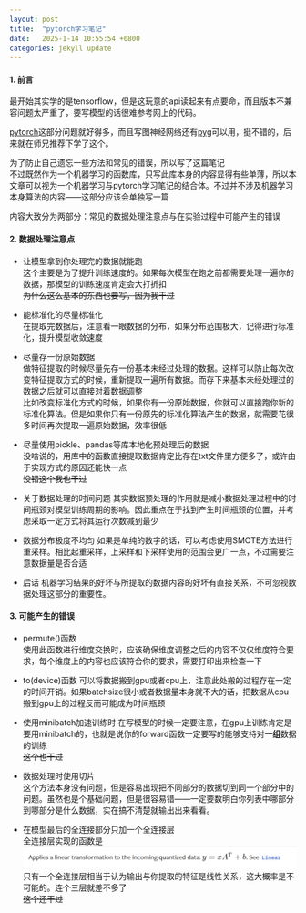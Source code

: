 ```yaml
---
layout: post
title:  "pytorch学习笔记"
date:   2025-1-14 10:55:54 +0800
categories: jekyll update
---
```

#### 1. 前言   
最开始其实学的是tensorflow，但是这玩意的api读起来有点要命，而且版本不兼容问题太严重了，要写模型的话很难参考网上的代码。   
   
[pytorch](https://pytorch.org/)这部分问题就好得多，而且写图神经网络还有[pyg](https://pytorch-geometric.readthedocs.io/en/latest/)可以用，挺不错的，后来就在师兄推荐下学了这个。    
   
为了防止自己遗忘一些方法和常见的错误，所以写了这篇笔记   
不过既然作为一个机器学习的函数库，只写此库本身的内容显得有些单薄，所以本文章可以视为一个机器学习与pytorch学习笔记的结合体。不过并不涉及机器学习本身算法的内容——这部分应该会单独写一篇      
   

内容大致分为两部分：常见的数据处理注意点与在实验过程中可能产生的错误   
   
#### 2. 数据处理注意点   
- 让模型拿到你处理完的数据就能跑   
这个主要是为了提升训练速度的。如果每次模型在跑之前都需要处理一遍你的数据，那模型的训练速度肯定会大打折扣   
~~为什么这么基本的东西也要写，因为我干过~~    

- 能标准化的尽量标准化   
在提取完数据后，注意看一眼数据的分布，如果分布范围极大，记得进行标准化，提升模型收敛速度   
   
- 尽量存一份原始数据   
做特征提取的时候尽量先存一份基本未经过处理的数据。这样可以防止每次改变特征提取方式的时候，重新提取一遍所有数据。而存下来基本未经处理过的数据之后就可以直接对着数据调整   
比如改变标准化方式的时候，如果你有一份原始数据，你就可以直接跑你新的标准化算法。但是如果你只有一份原先的标准化算法产生的数据，就需要花很多时间再次提取一遍原始数据，效率很低   
   
- 尽量使用pickle、pandas等库本地化预处理后的数据   
没啥说的，用库中的函数直接提取数据肯定比存在txt文件里方便多了，或许由于实现方式的原因还能快一点   
~~没错这个我也干过~~   

- 关于数据处理的时间问题
其实数据预处理的作用就是减小数据处理过程中的时间瓶颈对模型训练周期的影响。因此重点在于找到产生时间瓶颈的位置，并考虑采取一定方式将其运行次数减到最少   

- 数据分布极度不均匀
如果是单纯的数字的话，可以考虑使用SMOTE方法进行重采样。相比起重采样，上采样和下采样使用的范围会更广一点，不过需要注意数据量是否合适

- 后话
机器学习结果的好坏与所提取的数据内容的好坏有直接关系，不可忽视数据处理这部分的重要性。   

#### 3. 可能产生的错误    

- permute()函数   
使用此函数进行维度交换时，应该确保维度调整之后的内容不仅仅维度符合要求，每个维度上的内容也应该符合你的要求，需要打印出来检查一下   

- to(device)函数
可以将数据搬到gpu或者cpu上，注意此处搬的过程存在一定的时间开销。如果batchsize很小或者数据量本身就不大的话，把数据从cpu搬到gpu上的过程反而可能成为时间瓶颈   
   
- 使用minibatch加速训练时
在写模型的时候一定要注意，在gpu上训练肯定是要用minibatch的，也就是说你的forward函数一定要写的能够支持对**一组**数据的训练   
~~这个也干过~~   
    

- 数据处理时使用切片   
这个方法本身没有问题，但是容易出现把不同部分的数据切到同一个部分中的问题。虽然也是个基础问题，但是很容易错——一定要数明白你列表中哪部分到哪部分是什么数据，实在搞不清楚就输出出来看看。    
  
- 在模型最后的全连接部分只加一个全连接层   
全连接层实现的函数是   
![linear function](_image/pytorch_linear.png)
只有一个全连接层相当于认为输出与你提取的特征是线性关系，这大概率是不可能的。连个三层就差不多了   
~~这个还干过~~   
